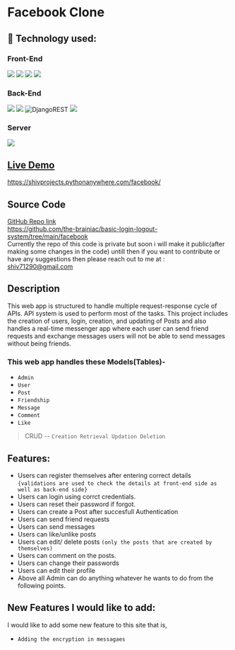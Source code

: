 # Facebook Clone
## 🔧 Technology used:
### Front-End
![](https://img.shields.io/badge/html%20-%23E34F26.svg?&style=for-the-badge&logo=html5&logoColor=white)
![](https://img.shields.io/badge/css%20-%231572B6.svg?&style=for-the-badge&logo=css3&logoColor=white)
![](https://img.shields.io/badge/javascript%20-%23323330.svg?&style=for-the-badge&logo=javascript&logoColor=%23F7DF1E)
![](https://img.shields.io/badge/jquery%20-%231572B6.svg?&style=for-the-badge&logo=jquery&logoColor=white)

### Back-End
![](https://img.shields.io/badge/python%20-%2314354C.svg?&style=for-the-badge&logo=python&logoColor=white)
![](https://img.shields.io/badge/django%20-%23092E20.svg?&style=for-the-badge&logo=django&logoColor=white)
![DjangoREST](https://img.shields.io/badge/DJANGO_rest_framework-REST-ff1709?style=for-the-badge&logo=django&logoColor=white&color=ff1709&labelColor=gray)
![](https://img.shields.io/badge/sqlite-%2307405e.svg?&style=for-the-badge&logo=sqlite&logoColor=white)

### Server
![](https://img.shields.io/badge/python_anywhere%20-%231572B6.svg?&style=for-the-badge)  

<!-- refer to this link for all badges -->
<!-- https://github.com/Ileriayo/markdown-badges -->
## [Live Demo](https://shivprojects.pythonanywhere.com/facebook/)
https://shivprojects.pythonanywhere.com/facebook/

## Source Code
[GitHub Repo link](https://github.com/the-brainiac/basic-login-logout-system/tree/main/facebook)  
https://github.com/the-brainiac/basic-login-logout-system/tree/main/facebook  
Currently the repo of this code is private but soon i will make it public(after making some changes in the code) untill then if you want to contribute or have any suggestions then please reach out to me at : shiv71290@gmail.com
## Description
This web app is structured to handle multiple request-response cycle of APIs. API system is used to perform most of the tasks. This project includes the creation of users, login, creation, and updating of Posts and also handles a real-time messenger app where each user can send friend requests and exchange messages users will not be able to send messages without being friends.

### This web app handles these Models(Tables)-  
- `Admin`
- `User`
- `Post`
- `Friendship`
- `Message`
- `Comment`
- `Like  `

> CRUD -- `Creation Retrieval Updation Deletion`
## Features:
- Users can register themselves after entering correct details `{validations are used to check the details at front-end side as well as back-end side}`
- Users can login using corrct credentials.
- Users can reset their password if forgot.
- Users can create a Post after succesfull Authentication
- Users can send friend requests
- Users can send messages
- Users can like/unlike posts
- Users can edit/ delete posts `(only the posts that are created by themselves)`
- Users can comment on the posts.
- Users can change their passwords
- Users can edit their profile
- Above all Admin can do anything whatever he wants to do from the following points.
## New Features I would like to add: 
I would like to add some new feature to this site that is,
- `Adding the encryption in messagaes`
